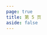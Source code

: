 ```yaml
---
page: true
title: 第 5 页
aside: false
---
```

<script setup>
import Page from "../.vitepress/theme/components/Page.vue";
import { useData } from "vitepress";
const { theme } = useData();
const posts = theme.value.posts.slice(80,100)
</script>
<Page :posts="posts" :pageCurrent="5" :pagesNum="8" />